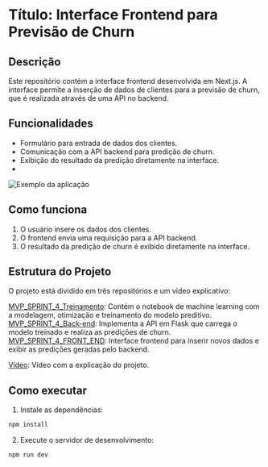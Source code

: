 # Título: Interface Frontend para Previsão de Churn

## Descrição

Este repositório contém a interface frontend desenvolvida em Next.js. A interface permite a inserção de dados de clientes para a previsão de churn, que é realizada através de uma API no backend.

## Funcionalidades

- Formulário para entrada de dados dos clientes.
- Comunicação com a API backend para predição de churn.
- Exibição do resultado da predição diretamente na interface.
- 
![Exemplo da aplicação](https://drive.google.com/uc?export=view&id=1SyLSClYQzteZPm3uuRjD96Kr1lzOi3-b)

## Como funciona

1. O usuário insere os dados dos clientes.
2. O frontend envia uma requisição para a API backend.
3. O resultado da predição de churn é exibido diretamente na interface.

## Estrutura do Projeto

O projeto está dividido em três repositórios e um vídeo explicativo:

[MVP_SPRINT_4_Treinamento](https://github.com/Luca-sketch/MVP_SPRINT_4_Treinamento.git): Contém o notebook de machine learning com a modelagem, otimização e treinamento do modelo preditivo. 
[MVP_SPRINT_4_Back-end](https://github.com/Luca-sketch/MVP_SPRINT_4_Back-End.git): Implementa a API em Flask que carrega o modelo treinado e realiza as predições de churn.
[MVP_SPRINT_4_FRONT_END](https://github.com/Luca-sketch/MVP_SPRINT_4_Front-End.git): Interface frontend para inserir novos dados e exibir as predições geradas pelo backend.

[Vídeo](https://drive.google.com/file/d/1HQgQcQTmpStFg4wwNPHoap9S59pVbp0I/view?usp=drive_link): Vídeo com a explicação do projeto.

## Como executar

1. Instale as dependências:
```bash
npm install
```
2. Execute o servidor de desenvolvimento:
```bash
npm run dev
```
